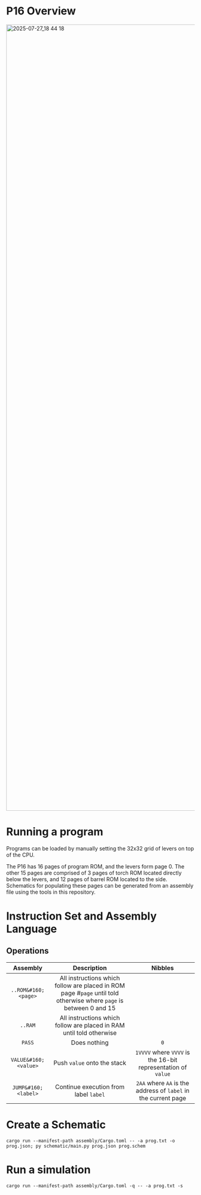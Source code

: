 # P16 Overview

<img width="3011" height="2096" alt="2025-07-27_18 44 18" src="https://github.com/user-attachments/assets/af91c305-50c6-475f-ae44-ff7390219cea" />

# Running a program

Programs can be loaded by manually setting the 32x32 grid of levers on top of the CPU.

The P16 has 16 pages of program ROM, and the levers form page 0. The other 15 pages are comprised of 3 pages of torch ROM located directly below the levers, and 12 pages of barrel ROM located to the side. Schematics for populating these pages can be generated from an assembly file using the tools in this repository.

# Instruction Set and Assembly Language

## Operations



|    Assembly     |                                                    Description                                                     |                            Nibbles                             |
| :-------------: | :----------------------------------------------------------------------------------------------------------------: | :------------------------------------------------------------: |
| `..ROM&#160;<page>`  | All instructions which follow are placed in ROM page #`page` until told otherwise where `page` is between 0 and 15 |                                                                |
|     `..RAM`     |                        All instructions which follow are placed in RAM until told otherwise                        |                                                                |
|     `PASS`      |                                                    Does nothing                                                    |                              `0`                               |
| `VALUE&#160;<value>` |                                            Push `value` onto the stack                                             |  `1VVVV` where `VVVV` is the 16-bit representation of `value`  |
| `JUMP&#160;<label>`  |                                       Continue execution from label `label`                                        | `2AA` where `AA` is the address of `label` in the current page |




# Create a Schematic

`cargo run --manifest-path assembly/Cargo.toml -- -a prog.txt -o prog.json; py schematic/main.py prog.json prog.schem`

# Run a simulation

`cargo run --manifest-path assembly/Cargo.toml -q -- -a prog.txt -s`

